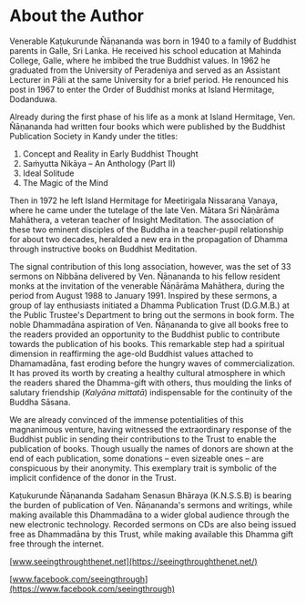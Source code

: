 # About the Author

Venerable Kaṭukurunde Ñāṇananda was born in 1940 to a family of Buddhist parents
in Galle, Sri Lanka. He received his school education at Mahinda College, Galle,
where he imbibed the true Buddhist values. In 1962 he graduated from the
University of Peradeniya and served as an Assistant Lecturer in Pāli at the same
University for a brief period. He renounced his post in 1967 to enter the Order
of Buddhist monks at Island Hermitage, Dodanduwa.

Already during the first phase of his life as a monk at Island Hermitage, Ven.
Ñāṇananda had written four books which were published by the Buddhist
Publication Society in Kandy under the titles:

1. Concept and Reality in Early Buddhist Thought
2. Saṁyutta Nikāya – An Anthology (Part II)
3. Ideal Solitude
4. The Magic of the Mind

Then in 1972 he left Island Hermitage for Meetirigala Nissarana Vanaya, where he
came under the tutelage of the late Ven. Mātara Sri Ñāṇārāma Mahāthera, a
veteran teacher of Insight Meditation. The association of these two eminent
disciples of the Buddha in a teacher-pupil relationship for about two decades,
heralded a new era in the propagation of Dhamma through instructive books on
Buddhist Meditation.

The signal contribution of this long association, however, was the set of 33
sermons on Nibbāna delivered by Ven. Ñāṇananda to his fellow resident monks at
the invitation of the venerable Ñāṇārāma Mahāthera, during the period from
August 1988 to January 1991. Inspired by these sermons, a group of lay
enthusiasts initiated a Dhamma Publication Trust (D.G.M.B.) at the Public
Trustee's Department to bring out the sermons in book form. The noble Dhammadāna
aspiration of Ven. Ñāṇananda to give all books free to the readers provided an
opportunity to the Buddhist public to contribute towards the publication of his
books. This remarkable step had a spiritual dimension in reaffirming the age-old
Buddhist values attached to Dhamamadāna, fast eroding before the hungry waves of
commercialization. It has proved its worth by creating a healthy cultural
atmosphere in which the readers shared the Dhamma-gift with others, thus
moulding the links of salutary friendship (*Kalyāna mittatā*) indispensable for
the continuity of the Buddha Sāsana.

We are already convinced of the immense potentialities of this magnanimous
venture, having witnessed the extraordinary response of the Buddhist public in
sending their contributions to the Trust to enable the publication of books.
Though usually the names of donors are shown at the end of each publication,
some donations – even sizeable ones – are conspicuous by their anonymity. This
exemplary trait is symbolic of the implicit confidence of the donor in the
Trust.

Kaṭukurunde Ñāṇananda Sadaham Senasun Bhāraya (K.N.S.S.B) is bearing the burden
of publication of Ven. Ñāṇananda's sermons and writings, while making available
this Dhammadāna to a wider global audience through the new electronic
technology. Recorded sermons on CDs are also being issued free as Dhammadāna by
this Trust, while making available this Dhamma gift free through the internet.

[www.seeingthroughthenet.net](https://seeingthroughthenet.net/)

[www.facebook.com/seeingthrough](https://www.facebook.com/seeingthrough)



